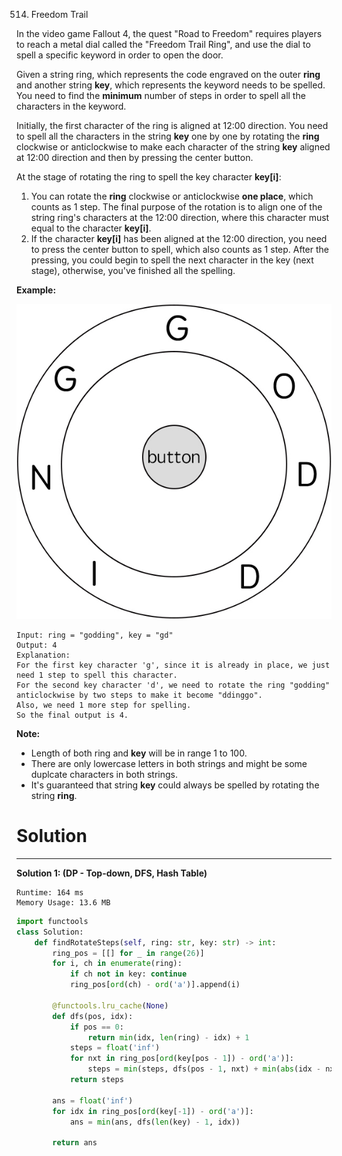 514. Freedom Trail

In the video game Fallout 4, the quest "Road to Freedom" requires players to reach a metal dial called the "Freedom Trail Ring", and use the dial to spell a specific keyword in order to open the door.

Given a string ring, which represents the code engraved on the outer **ring** and another string **key**, which represents the keyword needs to be spelled. You need to find the **minimum** number of steps in order to spell all the characters in the keyword.

Initially, the first character of the ring is aligned at 12:00 direction. You need to spell all the characters in the string **key** one by one by rotating the **ring** clockwise or anticlockwise to make each character of the string **key** aligned at 12:00 direction and then by pressing the center button.

At the stage of rotating the ring to spell the key character **key[i]**:

1. You can rotate the **ring** clockwise or anticlockwise **one place**, which counts as 1 step. The final purpose of the rotation is to align one of the string ring's characters at the 12:00 direction, where this character must equal to the character **key[i]**.
1. If the character **key[i]** has been aligned at the 12:00 direction, you need to press the center button to spell, which also counts as 1 step. After the pressing, you could begin to spell the next character in the key (next stage), otherwise, you've finished all the spelling.

**Example:**

![514_ring.jpg](img/514_ring.jpg)
```
Input: ring = "godding", key = "gd"
Output: 4
Explanation:
For the first key character 'g', since it is already in place, we just need 1 step to spell this character. 
For the second key character 'd', we need to rotate the ring "godding" anticlockwise by two steps to make it become "ddinggo".
Also, we need 1 more step for spelling.
So the final output is 4.
```

**Note:**

* Length of both ring and **key** will be in range 1 to 100.
* There are only lowercase letters in both strings and might be some duplcate characters in both strings.
* It's guaranteed that string **key** could always be spelled by rotating the string **ring**.

# Solution
---
**Solution 1: (DP - Top-down, DFS, Hash Table)**
```
Runtime: 164 ms
Memory Usage: 13.6 MB
```
```python
import functools
class Solution:
    def findRotateSteps(self, ring: str, key: str) -> int:
        ring_pos = [[] for _ in range(26)]
        for i, ch in enumerate(ring):
            if ch not in key: continue
            ring_pos[ord(ch) - ord('a')].append(i)
            
        @functools.lru_cache(None)
        def dfs(pos, idx):
            if pos == 0: 
                return min(idx, len(ring) - idx) + 1
            steps = float('inf')
            for nxt in ring_pos[ord(key[pos - 1]) - ord('a')]:
                steps = min(steps, dfs(pos - 1, nxt) + min(abs(idx - nxt), len(ring) - abs(idx - nxt)) + 1)
            return steps
        
        ans = float('inf')
        for idx in ring_pos[ord(key[-1]) - ord('a')]: 
            ans = min(ans, dfs(len(key) - 1, idx))
            
        return ans
```